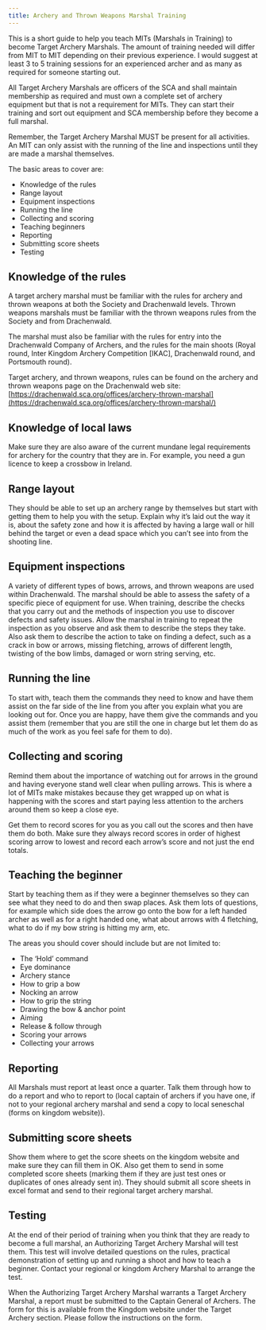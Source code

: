 ```yaml
---
title: Archery and Thrown Weapons Marshal Training
---
```


This is a short guide to help you teach MITs (Marshals in Training) to become Target Archery Marshals.  The amount of training needed will differ from MIT to MIT depending on their previous experience.  I would suggest at least 3 to 5 training sessions for an experienced archer and as many as required for someone starting out.

All Target Archery Marshals are officers of the SCA and shall maintain membership as required and must own a complete set of archery equipment but that is not a requirement for MITs.  They can start their training and sort out equipment and SCA membership before they become a full marshal.

Remember, the Target Archery Marshal MUST be present for all activities. An MIT can only assist with the running of the line and inspections until they are made a marshal themselves.

The basic areas to cover are:



*   Knowledge of the rules
*   Range layout
*   Equipment inspections
*   Running the line
*   Collecting and scoring
*   Teaching beginners
*   Reporting
*   Submitting score sheets
*   Testing


## Knowledge of the rules

A target archery marshal must be familiar with the rules for archery and thrown weapons at both the  Society and Drachenwald levels. Thrown weapons marshals must be familiar with the thrown weapons rules from the Society and from Drachenwald.  

The marshal must also be familiar with the rules for entry into the Drachenwald Company of Archers, and the rules for the main shoots (Royal round, Inter Kingdom Archery Competition [IKAC], Drachenwald round, and Portsmouth round).

Target archery, and thrown weapons, rules can be found on the archery and thrown weapons page on the Drachenwald web site: [https://drachenwald.sca.org/offices/archery-thrown-marshal](https://drachenwald.sca.org/offices/archery-thrown-marshal/)


## Knowledge of local laws

Make sure they are also aware of the current mundane legal requirements for archery for the country that they are in. For example, you need a gun licence to keep a crossbow in Ireland.


## Range layout

They should be able to set up an archery range by themselves but start with getting them to help you with the setup.  Explain why it’s laid out the way it is, about the safety zone and how it is affected by having a large wall or hill behind the target or even a dead space which you can’t see into from the shooting line.


## Equipment inspections

A variety of different types of bows, arrows, and thrown weapons are used within Drachenwald. The marshal should be able to assess the safety of a specific piece of equipment for use. When training, describe the checks that you carry out and the methods of inspection you use to discover defects and safety issues.  Allow the marshal in training to repeat the inspection as you observe and ask them to describe the steps they take. Also ask them to describe the action to take on finding a defect, such as a crack in bow or arrows, missing fletching, arrows of different length, twisting of the bow limbs, damaged or worn string serving, etc.


## Running the line

To start with, teach them the commands they need to know and have them assist on the far side of the line from you after you explain what you are looking out for. Once you are happy, have them give the commands and you assist them (remember that you are still the one in charge but let them do as much of the work as you feel safe for them to do).


## Collecting and scoring

Remind them about the importance of watching out for arrows in the ground and having everyone stand well clear when pulling arrows.  This is where a lot of MITs make mistakes because they get wrapped up on what is happening with the scores and start paying less attention to the archers around them so keep a close eye.

Get them to record scores for you as you call out the scores and then have them do both.  Make sure they always record scores in order of highest scoring arrow to lowest and record each arrow’s score and not just the end totals.


## Teaching the beginner

Start by teaching them as if they were a beginner themselves so they can see what they need to do and then swap places.  Ask them lots of questions, for example which side does the arrow go onto the bow for a left handed archer as well as for a right handed one, what about arrows with 4 fletching, what to do if my bow string is hitting my arm, etc.  

The areas you should cover should include but are not limited to:



*   The ‘Hold’ command
*   Eye dominance
*   Archery stance
*   How to grip a bow
*   Nocking an arrow
*   How to grip the string
*   Drawing the bow & anchor point
*   Aiming
*   Release & follow through
*   Scoring your arrows
*   Collecting your arrows


## Reporting

All Marshals must report at least once a quarter. Talk them through how to do a report and who to report to (local captain of archers if you have one, if not to your regional archery marshal and send a copy to local seneschal (forms on kingdom website)).  


## Submitting score sheets

Show them where to get the score sheets on the kingdom website and make sure they can fill them in OK.  Also get them to send in some completed score sheets (marking them if they are just test ones or duplicates of ones already sent in).  They should submit all score sheets in excel format and send to their regional target archery marshal.


## Testing 

At the end of their period of training when you think that they are ready to become a full marshal, an Authorizing Target Archery Marshal will test them. This test will involve detailed questions on the rules, practical demonstration of setting up and running a shoot and how to teach a beginner.  Contact your regional or kingdom Archery Marshal to arrange the test.

When the Authorizing Target Archery Marshal warrants a Target Archery Marshal, a report must be submitted to the Captain General of Archers. The form for this is available from the Kingdom website under the Target Archery section. Please follow the instructions on the form. 
